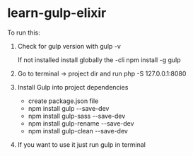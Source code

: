 # learn-gulp-elixir

To run this:

    
1. Check for gulp version with 
    gulp -v
    
   If not installed install globally the -cli 
    npm install -g gulp
    
2. Go to terminal -> project dir and run 
    php -S 127.0.0.1:8080    
    
3. Install Gulp into project dependencies
    - create package.json file
    - npm install gulp --save-dev
    - npm install gulp-sass --save-dev
    - npm install gulp-rename --save-dev
    - npm install gulp-clean --save-dev
   

4. If you want to use it just run 
    gulp in terminal 
 
